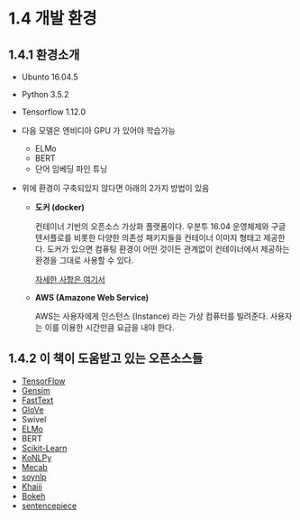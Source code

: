 # 1.4 개발 환경



## 1.4.1 환경소개



* Ubunto 16.04.5
* Python 3.5.2
* Tensorflow 1.12.0

* 다음 모델은 엔비디아 GPU 가 있어야 학습가능
  * ELMo
  * BERT
  * 단어 임베딩 파인 튜닝

* 위에 환경이 구축되있지 않다면 아래의 2가지 방법이 있음

  * **도커 (docker)**

    컨테이너 기반의 오픈소스 가상화 플랫폼이다. 우분투 16.04 운영체제와 구글 텐서플로를 비롯한 다양한 의존성 패키지들을 컨테이너 이미지 형태고 제공한다. 도커가 있으면 컴퓨팅 환경이 어떤 것이든 관계없이 컨테이너에서 제공하는 환경을 그대로 사용할 수 있다.

    [자세한 사항은 여기서](https://ratsgo.github.io/embedding/environment.html)

    

  * **AWS (Amazone Web Service)**

    AWS는 사용자에게 인스턴스 (Instance) 라는 가상 컴퓨터를 빌려준다. 사용자는 이를 이용한 시간만큼 요금을 내야 한다.



## 1.4.2 이 책이 도움받고 있는 오픈소스들



* [TensorFlow](https://www.tensorflow.org/?hl=ko)
* [Gensim](https://radimrehurek.com/gensim/)
* [FastText](https://fasttext.cc/)
* [GloVe](https://nlp.stanford.edu/projects/glove/)
* Swivel
* [ELMo](https://allenai.org/allennlp/software/elmo)
* BERT
* [Scikit-Learn](https://scikit-learn.org/stable/)
* [KoNLPy](https://konlpy.org/ko/latest/index.html)
* [Mecab](https://eunjeon.blogspot.com/)
* [soynlp](https://github.com/lovit/soynlp)
* [Khaiii](https://tech.kakao.com/2018/12/13/khaiii/)
* [Bokeh](https://docs.bokeh.org/en/latest/)
* [sentencepiece](https://github.com/google/sentencepiece)